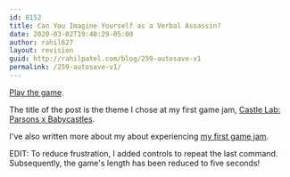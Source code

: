 ```yaml
---
id: 8152
title: Can You Imagine Yourself as a Verbal Assassin?
date: 2020-03-02T19:40:29-05:00
author: rahil627
layout: revision
guid: http://rahilpatel.com/blog/259-autosave-v1
permalink: /259-autosave-v1/
---
```

<a href="http://www.rahilpatel.com/verbal_assassin.html">Play the game</a>.

The title of the post is the theme I chose at my first game jam, <a href="https://www.facebook.com/event.php?eid=261046020606382">Castle Lab: Parsons x Babycastles</a>.

I've also written more about my about experiencing <a href="http://www.rahilpatel.com/blog/my-first-game-jam">my first game jam</a>.

EDIT: To reduce frustration, I added controls to repeat the last command. Subsequently, the game's length has been reduced to five seconds!